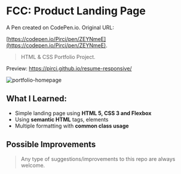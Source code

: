 # FCC: Product Landing Page

A Pen created on CodePen.io. Original URL:

 [https://codepen.io/Pirci/pen/ZEYNmeE](https://codepen.io/Pirci/pen/ZEYNmeE).

> HTML & CSS Portfolio Project.



Preview: https://pirci.github.io/resume-responsive/

![portfolio-homepage](img/demo.gif)

## What I Learned:

- Simple landing page using **HTML 5, CSS 3 and Flexbox**
- Using **semantic HTML** tags, elements
- Multiple formatting with **common class usage**

## Possible Improvements

> Any type of suggestions/improvements to this repo are always welcome.

